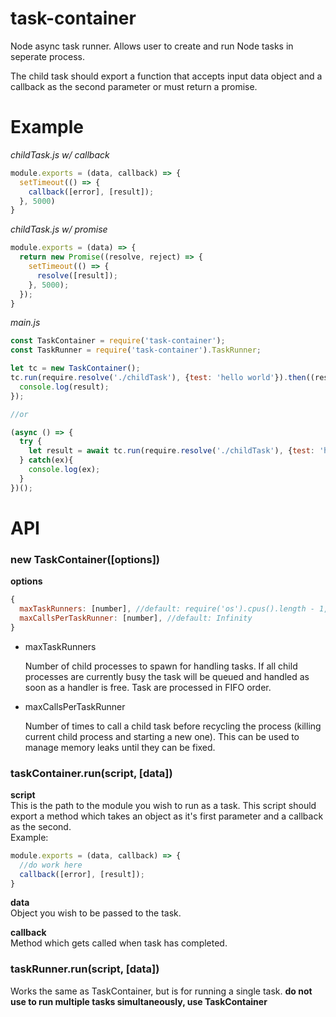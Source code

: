 # task-container
Node async task runner. Allows user to create and run Node tasks in seperate process.

The child task should export a function that accepts input data object and a callback as the second parameter or must return a promise.
# Example

*childTask.js w/ callback*
```javascript
module.exports = (data, callback) => {
  setTimeout(() => {
    callback([error], [result]);
  }, 5000)
}
```

*childTask.js w/ promise*
```javascript
module.exports = (data) => {
  return new Promise((resolve, reject) => {
    setTimeout(() => {
      resolve([result]);
    }, 5000);
  });  
}
```
  
*main.js*
```javascript
const TaskContainer = require('task-container');
const TaskRunner = require('task-container').TaskRunner;

let tc = new TaskContainer();
tc.run(require.resolve('./childTask'), {test: 'hello world'}).then((result) => {
  console.log(result);
});

//or

(async () => {
  try {
    let result = await tc.run(require.resolve('./childTask'), {test: 'hello world'});
  } catch(ex){
    console.log(ex);
  }
})();

```

# API
### new TaskContainer([options])
**options**  
```javascript
{
  maxTaskRunners: [number], //default: require('os').cpus().length - 1,
  maxCallsPerTaskRunner: [number], //default: Infinity
}
```
  
  * maxTaskRunners  
    
    Number of child processes to spawn for handling tasks. If all child processes are currently busy the task will be queued and handled as soon as a handler is free. Task are processed in FIFO order.
    
  * maxCallsPerTaskRunner
      
    Number of times to call a child task before recycling the process (killing current child process and starting a new one). This can be used to manage memory leaks until they can be fixed.
  
### taskContainer.run(script, [data])
**script**  
  This is the path to the module you wish to run as a task. This script should export a method which takes an object as it's first parameter and a callback as the second.  
  Example:
```javascript
module.exports = (data, callback) => {
  //do work here
  callback([error], [result]);
}
```
  
**data**  
  Object you wish to be passed to the task.  
  
**callback**  
  Method which gets called when task has completed.
  
### taskRunner.run(script, [data])
Works the same as TaskContainer, but is for running a single task.
**do not use to run multiple tasks simultaneously, use TaskContainer**
